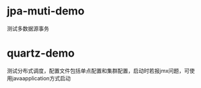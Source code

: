 # jpa-muti-demo 

测试多数据源事务

# quartz-demo 

测试分布式调度，配置文件包括单点配置和集群配置，启动时若报jmx问题，可使用javaapplication方式启动

